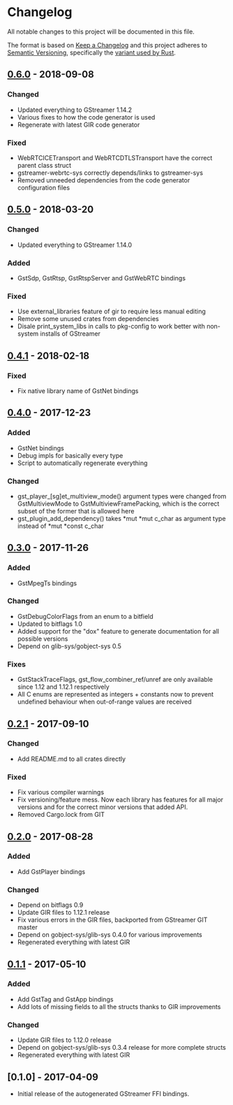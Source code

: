 # Changelog
All notable changes to this project will be documented in this file.

The format is based on [Keep a Changelog](http://keepachangelog.com/en/1.0.0/)
and this project adheres to [Semantic Versioning](http://semver.org/spec/v2.0.0.html),
specifically the [variant used by Rust](http://doc.crates.io/manifest.html#the-version-field).

## [0.6.0] - 2018-09-08
### Changed
- Updated everything to GStreamer 1.14.2
- Various fixes to how the code generator is used
- Regenerate with latest GIR code generator

### Fixed
- WebRTCICETransport and WebRTCDTLSTransport have the correct parent class
  struct
- gstreamer-webrtc-sys correctly depends/links to gstreamer-sys
- Removed unneeded dependencies from the code generator configuration files

## [0.5.0] - 2018-03-20
### Changed
- Updated everything to GStreamer 1.14.0

### Added
- GstSdp, GstRtsp, GstRtspServer and GstWebRTC bindings

### Fixed
- Use external_libraries feature of gir to require less manual editing
- Remove some unused crates from dependencies
- Disale print_system_libs in calls to pkg-config to work better with
  non-system installs of GStreamer

## [0.4.1] - 2018-02-18
### Fixed
- Fix native library name of GstNet bindings

## [0.4.0] - 2017-12-23
### Added
- GstNet bindings
- Debug impls for basically every type
- Script to automatically regenerate everything

### Changed
- gst_player_[sg]et_multiview_mode() argument types were changed from
  GstMultiviewMode to GstMultiviewFramePacking, which is the correct subset
  of the former that is allowed here
- gst_plugin_add_dependency() takes *mut *mut c_char as argument type instead
  of *mut *const c_char

## [0.3.0] - 2017-11-26
### Added
- GstMpegTs bindings

### Changed
- GstDebugColorFlags from an enum to a bitfield
- Updated to bitflags 1.0
- Added support for the "dox" feature to generate documentation for all
  possible versions
- Depend on glib-sys/gobject-sys 0.5

### Fixes
- GstStackTraceFlags, gst_flow_combiner_ref/unref are only available since
  1.12 and 1.12.1 respectively
- All C enums are represented as integers + constants now to prevent undefined
  behaviour when out-of-range values are received

## [0.2.1] - 2017-09-10
### Changed
- Add README.md to all crates directly

### Fixed
- Fix various compiler warnings
- Fix versioning/feature mess. Now each library has features for all major
  versions and for the correct minor versions that added API.
- Removed Cargo.lock from GIT

## [0.2.0] - 2017-08-28
### Added
- Add GstPlayer bindings

### Changed
- Depend on bitflags 0.9
- Update GIR files to 1.12.1 release
- Fix various errors in the GIR files, backported from GStreamer GIT master
- Depend on gobject-sys/glib-sys 0.4.0 for various improvements
- Regenerated everything with latest GIR

## [0.1.1] - 2017-05-10
### Added
- Add GstTag and GstApp bindings
- Add lots of missing fields to all the structs thanks to GIR improvements

### Changed
- Update GIR files to 1.12.0 release
- Depend on gobject-sys/glib-sys 0.3.4 release for more complete structs
- Regenerated everything with latest GIR

## [0.1.0] - 2017-04-09

- Initial release of the autogenerated GStreamer FFI bindings.

[Unreleased]: https://gitlab.freedesktop.org/gstreamer/gstreamer-rs-sys/compare/0.6.0...HEAD
[0.6.0]: https://gitlab.freedesktop.org/gstreamer/gstreamer-rs-sys/compare/0.5.0...0.6.0
[0.5.0]: https://gitlab.freedesktop.org/gstreamer/gstreamer-rs-sys/compare/0.4.1...0.5.0
[0.4.1]: https://gitlab.freedesktop.org/gstreamer/gstreamer-rs-sys/compare/0.4.0...0.4.1
[0.4.0]: https://gitlab.freedesktop.org/gstreamer/gstreamer-rs-sys/compare/0.3.0...0.4.0
[0.3.0]: https://gitlab.freedesktop.org/gstreamer/gstreamer-rs-sys/compare/0.2.1...0.3.0
[0.2.1]: https://gitlab.freedesktop.org/gstreamer/gstreamer-rs-sys/compare/0.2.0...0.2.1
[0.2.0]: https://gitlab.freedesktop.org/gstreamer/gstreamer-rs-sys/compare/0.1.1...0.2.0
[0.1.1]: https://gitlab.freedesktop.org/gstreamer/gstreamer-rs-sys/compare/0.1.0...0.1.1
